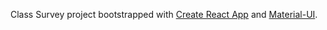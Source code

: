 Class Survey project bootstrapped with [Create React App](https://github.com/facebook/create-react-app) and [Material-UI](https://material-ui.com/).
